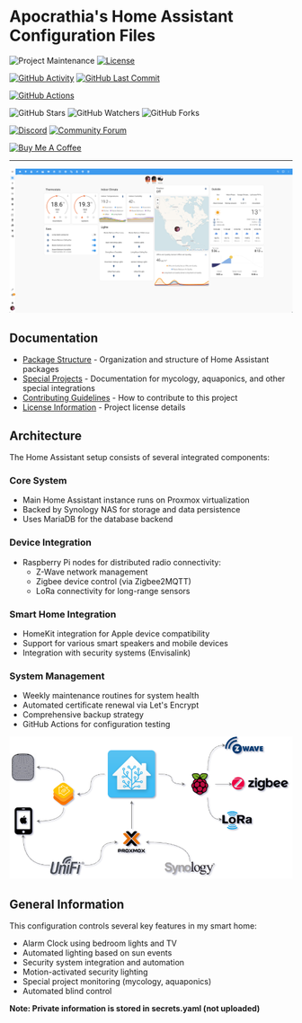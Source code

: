 # Apocrathia's Home Assistant Configuration Files

![Project Maintenance][maintenance-shield]
[![License][license-shield]](LICENSE.md)

[![GitHub Activity][commits-shield]][commits]
[![GitHub Last Commit][last-commit-shield]][commits]

[![GitHub Actions][actions-shield]][actions]

![GitHub Stars][stars-shield]
![GitHub Watchers][watchers-shield]
![GitHub Forks][forks-shield]

[![Discord][discord-shield]][discord]
[![Community Forum][forum-shield]][forum]

<a href="https://www.buymeacoffee.com/apocrathia" target="_blank"><img src="https://cdn.buymeacoffee.com/buttons/v2/arial-violet.png" alt="Buy Me A Coffee" style="height: 30px !important;width: 117px !important;" ></a>

---

![My Home Assistant Default View](images/default_view.png)

## Documentation

- [Package Structure](packages.md) - Organization and structure of Home Assistant packages
- [Special Projects](projects.md) - Documentation for mycology, aquaponics, and other special integrations
- [Contributing Guidelines](CONTRIBUTING.md) - How to contribute to this project
- [License Information](LICENSE.md) - Project license details

## Architecture

The Home Assistant setup consists of several integrated components:

### Core System

- Main Home Assistant instance runs on Proxmox virtualization
- Backed by Synology NAS for storage and data persistence
- Uses MariaDB for the database backend

### Device Integration

- Raspberry Pi nodes for distributed radio connectivity:
  - Z-Wave network management
  - Zigbee device control (via Zigbee2MQTT)
  - LoRa connectivity for long-range sensors

### Smart Home Integration

- HomeKit integration for Apple device compatibility
- Support for various smart speakers and mobile devices
- Integration with security systems (Envisalink)

### System Management

- Weekly maintenance routines for system health
- Automated certificate renewal via Let's Encrypt
- Comprehensive backup strategy
- GitHub Actions for configuration testing

![My Home Assistant Architecture](images/conceptual_architecture.png)

## General Information

This configuration controls several key features in my smart home:

- Alarm Clock using bedroom lights and TV
- Automated lighting based on sun events
- Security system integration and automation
- Motion-activated security lighting
- Special project monitoring (mycology, aquaponics)
- Automated blind control

**Note: Private information is stored in secrets.yaml (not uploaded)**

[commits-shield]: https://img.shields.io/github/commit-activity/y/Apocrathia/home-assistant-config.svg
[commits]: https://github.com/Apocrathia/home-assistant-config/commits/master
[actions-shield]: https://github.com/Apocrathia/home-assistant-config/workflows/Home%20Assistant%20CI/badge.svg
[actions]: https://github.com/Apocrathia/home-assistant-config/actions
[contributors]: https://github.com/Apocrathia/home-assistant-config/graphs/contributors
[discord-shield]: https://img.shields.io/discord/330944238910963714.svg
[discord]: https://discord.gg/c5DvZ4e
[forum-shield]: https://img.shields.io/badge/community-forum-brightgreen.svg
[forum]: https://community.home-assistant.io/?u=Apocrathia
[apocrathia]: https://github.com/Apocrathia
[home-assistant]: https://home-assistant.io
[issue]: https://github.com/Apocrathia/home-assistant-config/issues
[license-shield]: https://img.shields.io/badge/license-apache-brightgreen.svg
[maintenance-shield]: https://img.shields.io/maintenance/yes/2025.svg
[last-commit-shield]: https://img.shields.io/github/last-commit/Apocrathia/home-assistant-config.svg
[stars-shield]: https://img.shields.io/github/stars/Apocrathia/home-assistant-config.svg?style=social&label=Stars
[forks-shield]: https://img.shields.io/github/forks/Apocrathia/home-assistant-config.svg?style=social&label=Forks
[watchers-shield]: https://img.shields.io/github/watchers/Apocrathia/home-assistant-config.svg?style=social&label=Watchers
